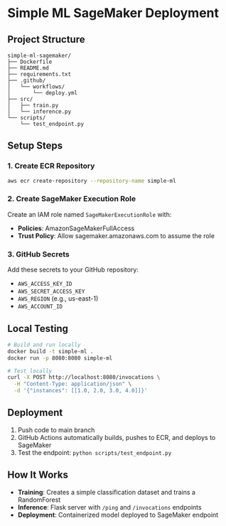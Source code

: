 # Simple ML SageMaker Deployment

## Project Structure
```
simple-ml-sagemaker/
├── Dockerfile
├── README.md
├── requirements.txt
├── .github/
│   └── workflows/
│       └── deploy.yml
├── src/
│   ├── train.py
│   └── inference.py
└── scripts/
    └── test_endpoint.py
```

## Setup Steps

### 1. Create ECR Repository
```bash
aws ecr create-repository --repository-name simple-ml
```

### 2. Create SageMaker Execution Role
Create an IAM role named `SageMakerExecutionRole` with:
- **Policies**: AmazonSageMakerFullAccess
- **Trust Policy**: Allow sagemaker.amazonaws.com to assume the role

### 3. GitHub Secrets
Add these secrets to your GitHub repository:
- `AWS_ACCESS_KEY_ID`
- `AWS_SECRET_ACCESS_KEY` 
- `AWS_REGION` (e.g., us-east-1)
- `AWS_ACCOUNT_ID`

## Local Testing
```bash
# Build and run locally
docker build -t simple-ml .
docker run -p 8080:8080 simple-ml

# Test locally
curl -X POST http://localhost:8080/invocations \
  -H "Content-Type: application/json" \
  -d '{"instances": [[1.0, 2.0, 3.0, 4.0]]}'
```

## Deployment
1. Push code to main branch
2. GitHub Actions automatically builds, pushes to ECR, and deploys to SageMaker
3. Test the endpoint: `python scripts/test_endpoint.py`

## How It Works
- **Training**: Creates a simple classification dataset and trains a RandomForest
- **Inference**: Flask server with `/ping` and `/invocations` endpoints
- **Deployment**: Containerized model deployed to SageMaker endpoint